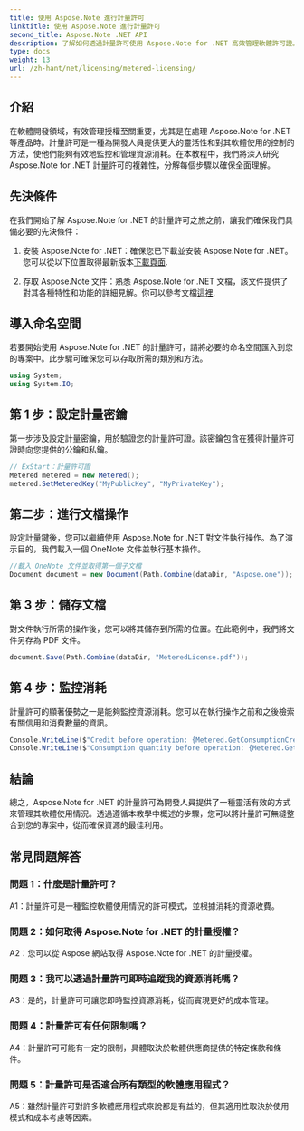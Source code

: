 ```yaml
---
title: 使用 Aspose.Note 進行計量許可
linktitle: 使用 Aspose.Note 進行計量許可
second_title: Aspose.Note .NET API
description: 了解如何透過計量許可使用 Aspose.Note for .NET 高效管理軟體許可證。優化資源利用，有效控製成本。
type: docs
weight: 13
url: /zh-hant/net/licensing/metered-licensing/
---
```

## 介紹

在軟體開發領域，有效管理授權至關重要，尤其是在處理 Aspose.Note for .NET 等產品時。計量許可是一種為開發人員提供更大的靈活性和對其軟體使用的控制的方法，使他們能夠有效地監控和管理資源消耗。在本教程中，我們將深入研究 Aspose.Note for .NET 計量許可的複雜性，分解每個步驟以確保全面理解。

## 先決條件

在我們開始了解 Aspose.Note for .NET 的計量許可之旅之前，讓我們確保我們具備必要的先決條件：

1. 安裝 Aspose.Note for .NET：確保您已下載並安裝 Aspose.Note for .NET。您可以從以下位置取得最新版本[下載頁面](https://releases.aspose.com/note/net/).

2. 存取 Aspose.Note 文件：熟悉 Aspose.Note for .NET 文檔，該文件提供了對其各種特性和功能的詳細見解。你可以參考文檔[這裡](https://reference.aspose.com/note/net/).

## 導入命名空間

若要開始使用 Aspose.Note for .NET 的計量許可，請將必要的命名空間匯入到您的專案中。此步驟可確保您可以存取所需的類別和方法。

```csharp
using System;
using System.IO;
```

## 第 1 步：設定計量密鑰

第一步涉及設定計量密鑰，用於驗證您的計量許可證。該密鑰包含在獲得計量許可證時向您提供的公鑰和私鑰。

```csharp
// ExStart：計量許可證
Metered metered = new Metered();
metered.SetMeteredKey("MyPublicKey", "MyPrivateKey");
```

## 第二步：進行文檔操作

設定計量鍵後，您可以繼續使用 Aspose.Note for .NET 對文件執行操作。為了演示目的，我們載入一個 OneNote 文件並執行基本操作。

```csharp
//載入 OneNote 文件並取得第一個子文檔
Document document = new Document(Path.Combine(dataDir, "Aspose.one"));
```

## 第 3 步：儲存文檔

對文件執行所需的操作後，您可以將其儲存到所需的位置。在此範例中，我們將文件另存為 PDF 文件。

```csharp
document.Save(Path.Combine(dataDir, "MeteredLicense.pdf"));
```

## 第 4 步：監控消耗

計量許可的顯著優勢之一是能夠監控資源消耗。您可以在執行操作之前和之後檢索有關信用和消費數量的資訊。

```csharp
Console.WriteLine($"Credit before operation: {Metered.GetConsumptionCredit():F2}");
Console.WriteLine($"Consumption quantity before operation: {Metered.GetConsumptionQuantity():F2}");
```

## 結論

總之，Aspose.Note for .NET 的計量許可為開發人員提供了一種靈活有效的方式來管理其軟體使用情況。透過遵循本教學中概述的步驟，您可以將計量許可無縫整合到您的專案中，從而確保資源的最佳利用。

## 常見問題解答

### 問題 1：什麼是計量許可？

A1：計量許可是一種監控軟體使用情況的許可模式，並根據消耗的資源收費。

### 問題 2：如何取得 Aspose.Note for .NET 的計量授權？

A2：您可以從 Aspose 網站取得 Aspose.Note for .NET 的計量授權。

### 問題 3：我可以透過計量許可即時追蹤我的資源消耗嗎？

A3：是的，計量許可可讓您即時監控資源消耗，從而實現更好的成本管理。

### 問題 4：計量許可有任何限制嗎？

A4：計量許可可能有一定的限制，具體取決於軟體供應商提供的特定條款和條件。

### 問題 5：計量許可是否適合所有類型的軟體應用程式？

A5：雖然計量許可對許多軟體應用程式來說都是有益的，但其適用性取決於使用模式和成本考慮等因素。